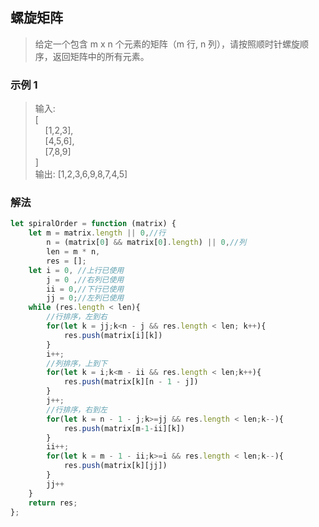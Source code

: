
## 螺旋矩阵
> 给定一个包含 m x n 个元素的矩阵（m 行, n 列），请按照顺时针螺旋顺序，返回矩阵中的所有元素。      

### 示例 1
> 输入:           
> [     
>    &nbsp;&nbsp;&nbsp;&nbsp;[1,2,3],            
>    &nbsp;&nbsp;&nbsp;&nbsp;[4,5,6],            
>    &nbsp;&nbsp;&nbsp;&nbsp;[7,8,9]         
> ]     
> 输出: [1,2,3,6,9,8,7,4,5]


### 解法
```javascript 1.8
let spiralOrder = function (matrix) {
    let m = matrix.length || 0,//行
        n = (matrix[0] && matrix[0].length) || 0,//列
        len = m * n,
        res = [];
    let i = 0, //上行已使用
        j = 0 ,//右列已使用
        ii = 0,//下行已使用
        jj = 0;//左列已使用
    while (res.length < len){
        //行排序，左到右
        for(let k = jj;k<n - j && res.length < len; k++){
            res.push(matrix[i][k])
        }
        i++;
        //列排序，上到下
        for(let k = i;k<m - ii && res.length < len;k++){
            res.push(matrix[k][n - 1 - j])
        }
        j++;
        //行排序，右到左
        for(let k = n - 1 - j;k>=jj && res.length < len;k--){
            res.push(matrix[m-1-ii][k])
        }
        ii++;
        for(let k = m - 1 - ii;k>=i && res.length < len;k--){
            res.push(matrix[k][jj])
        }
        jj++
    }
    return res;
};

```